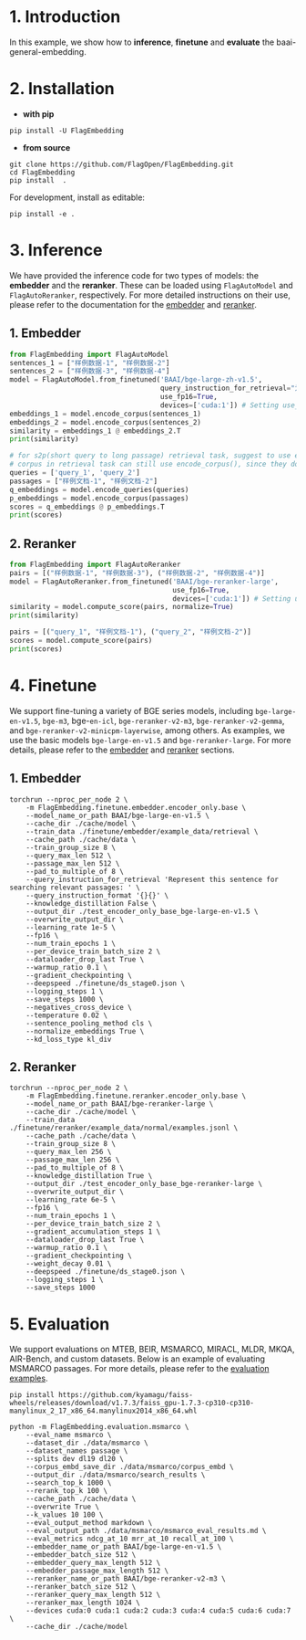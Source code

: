 # 1. Introduction

In this example, we show how to **inference**, **finetune** and **evaluate** the baai-general-embedding.

# 2. Installation

* **with pip**
```shell
pip install -U FlagEmbedding
```

* **from source**
```shell
git clone https://github.com/FlagOpen/FlagEmbedding.git
cd FlagEmbedding
pip install  .
```
For development, install as editable:
```shell
pip install -e .
```

# 3. Inference

We have provided the inference code for two types of models: the **embedder** and the **reranker**. These can be loaded using `FlagAutoModel` and `FlagAutoReranker`, respectively. For more detailed instructions on their use, please refer to the documentation for the [embedder](https://github.com/hanhainebula/FlagEmbedding/blob/new-flagembedding-v1/examples/inference/embedder) and [reranker](https://github.com/hanhainebula/FlagEmbedding/blob/new-flagembedding-v1/examples/inference/reranker).

## 1. Embedder

```python
from FlagEmbedding import FlagAutoModel
sentences_1 = ["样例数据-1", "样例数据-2"]
sentences_2 = ["样例数据-3", "样例数据-4"]
model = FlagAutoModel.from_finetuned('BAAI/bge-large-zh-v1.5', 
                                     query_instruction_for_retrieval="为这个句子生成表示以用于检索相关文章：",
                                     use_fp16=True,
                                     devices=['cuda:1']) # Setting use_fp16 to True speeds up computation with a slight performance degradation
embeddings_1 = model.encode_corpus(sentences_1)
embeddings_2 = model.encode_corpus(sentences_2)
similarity = embeddings_1 @ embeddings_2.T
print(similarity)

# for s2p(short query to long passage) retrieval task, suggest to use encode_queries() which will automatically add the instruction to each query
# corpus in retrieval task can still use encode_corpus(), since they don't need instruction
queries = ['query_1', 'query_2']
passages = ["样例文档-1", "样例文档-2"]
q_embeddings = model.encode_queries(queries)
p_embeddings = model.encode_corpus(passages)
scores = q_embeddings @ p_embeddings.T
print(scores)
```

## 2. Reranker

```python
from FlagEmbedding import FlagAutoReranker
pairs = [("样例数据-1", "样例数据-3"), ("样例数据-2", "样例数据-4")]
model = FlagAutoReranker.from_finetuned('BAAI/bge-reranker-large',
                                        use_fp16=True,
                                        devices=['cuda:1']) # Setting use_fp16 to True speeds up computation with a slight performance degradation
similarity = model.compute_score(pairs, normalize=True)
print(similarity)

pairs = [("query_1", "样例文档-1"), ("query_2", "样例文档-2")]
scores = model.compute_score(pairs)
print(scores)
```

# 4. Finetune

We support fine-tuning a variety of BGE series models, including `bge-large-en-v1.5`, `bge-m3`, bge-`en-icl`, `bge-reranker-v2-m3`, `bge-reranker-v2-gemma`, and `bge-reranker-v2-minicpm-layerwise`, among others. As examples, we use the basic models `bge-large-en-v1.5` and `bge-reranker-large`. For more details, please refer to the [embedder](https://github.com/hanhainebula/FlagEmbedding/tree/new-flagembedding-v1/examples/finetune/embedder) and [reranker](https://github.com/hanhainebula/FlagEmbedding/tree/new-flagembedding-v1/examples/finetune/reranker) sections.

## 1. Embedder

```shell
torchrun --nproc_per_node 2 \
    -m FlagEmbedding.finetune.embedder.encoder_only.base \
    --model_name_or_path BAAI/bge-large-en-v1.5 \
    --cache_dir ./cache/model \
    --train_data ./finetune/embedder/example_data/retrieval \
    --cache_path ./cache/data \
    --train_group_size 8 \
    --query_max_len 512 \
    --passage_max_len 512 \
    --pad_to_multiple_of 8 \
    --query_instruction_for_retrieval 'Represent this sentence for searching relevant passages: ' \
    --query_instruction_format '{}{}' \
    --knowledge_distillation False \
    --output_dir ./test_encoder_only_base_bge-large-en-v1.5 \
    --overwrite_output_dir \
    --learning_rate 1e-5 \
    --fp16 \
    --num_train_epochs 1 \
    --per_device_train_batch_size 2 \
    --dataloader_drop_last True \
    --warmup_ratio 0.1 \
    --gradient_checkpointing \
    --deepspeed ./finetune/ds_stage0.json \
    --logging_steps 1 \
    --save_steps 1000 \
    --negatives_cross_device \
    --temperature 0.02 \
    --sentence_pooling_method cls \
    --normalize_embeddings True \
    --kd_loss_type kl_div
```

## 2. Reranker

```shell
torchrun --nproc_per_node 2 \
    -m FlagEmbedding.finetune.reranker.encoder_only.base \
    --model_name_or_path BAAI/bge-reranker-large \
    --cache_dir ./cache/model \
    --train_data ./finetune/reranker/example_data/normal/examples.jsonl \
    --cache_path ./cache/data \
    --train_group_size 8 \
    --query_max_len 256 \
    --passage_max_len 256 \
    --pad_to_multiple_of 8 \
    --knowledge_distillation True \
    --output_dir ./test_encoder_only_base_bge-reranker-large \
    --overwrite_output_dir \
    --learning_rate 6e-5 \
    --fp16 \
    --num_train_epochs 1 \
    --per_device_train_batch_size 2 \
    --gradient_accumulation_steps 1 \
    --dataloader_drop_last True \
    --warmup_ratio 0.1 \
    --gradient_checkpointing \
    --weight_decay 0.01 \
    --deepspeed ./finetune/ds_stage0.json \
    --logging_steps 1 \
    --save_steps 1000
```

# 5. Evaluation

We support evaluations on MTEB, BEIR, MSMARCO, MIRACL, MLDR, MKQA, AIR-Bench, and custom datasets. Below is an example of evaluating MSMARCO passages. For more details, please refer to the [evaluation examples](https://github.com/hanhainebula/FlagEmbedding/tree/new-flagembedding-v1/examples/evaluation).

```shell
pip install https://github.com/kyamagu/faiss-wheels/releases/download/v1.7.3/faiss_gpu-1.7.3-cp310-cp310-manylinux_2_17_x86_64.manylinux2014_x86_64.whl
```

```shell
python -m FlagEmbedding.evaluation.msmarco \
    --eval_name msmarco \
    --dataset_dir ./data/msmarco \
    --dataset_names passage \
    --splits dev dl19 dl20 \
    --corpus_embd_save_dir ./data/msmarco/corpus_embd \
    --output_dir ./data/msmarco/search_results \
    --search_top_k 1000 \
    --rerank_top_k 100 \
    --cache_path ./cache/data \
    --overwrite True \
    --k_values 10 100 \
    --eval_output_method markdown \
    --eval_output_path ./data/msmarco/msmarco_eval_results.md \
    --eval_metrics ndcg_at_10 mrr_at_10 recall_at_100 \
    --embedder_name_or_path BAAI/bge-large-en-v1.5 \
    --embedder_batch_size 512 \
    --embedder_query_max_length 512 \
    --embedder_passage_max_length 512 \
    --reranker_name_or_path BAAI/bge-reranker-v2-m3 \
    --reranker_batch_size 512 \
    --reranker_query_max_length 512 \
    --reranker_max_length 1024 \
    --devices cuda:0 cuda:1 cuda:2 cuda:3 cuda:4 cuda:5 cuda:6 cuda:7 \
    --cache_dir ./cache/model
```

